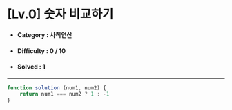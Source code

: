 # [Lv.0] 숫자 비교하기
* #### Category : 사칙연산 
* #### Difficulty : 0 / 10  
* #### Solved : 1

<hr />

```js
function solution (num1, num2) {
	return num1 === num2 ? 1 : -1 
}
```